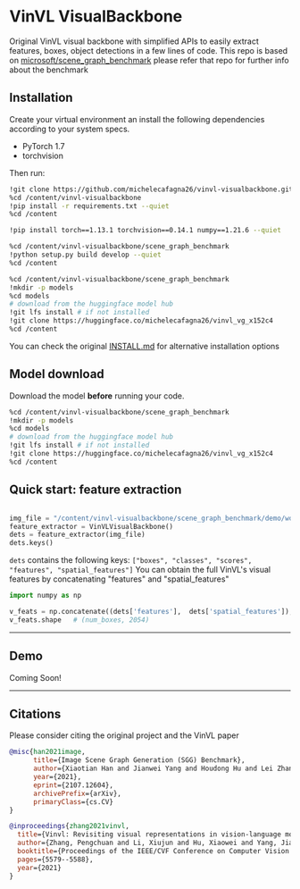 # VinVL VisualBackbone

Original VinVL visual backbone with simplified APIs to easily extract features, boxes, object detections in a few lines of code.
This repo is based on [microsoft/scene_graph_benchmark](https://github.com/microsoft/scene_graph_benchmark) please refer that repo for further info about the benchmark

## Installation

Create your virtual environment an install the following dependencies according to your system specs.
- PyTorch 1.7
- torchvision

Then run:
```bash
!git clone https://github.com/michelecafagna26/vinvl-visualbackbone.git
%cd /content/vinvl-visualbackbone
!pip install -r requirements.txt --quiet
%cd /content
```

```bash
!pip install torch==1.13.1 torchvision==0.14.1 numpy==1.21.6 --quiet
```

```bash
%cd /content/vinvl-visualbackbone/scene_graph_benchmark
!python setup.py build develop --quiet
%cd /content
```

```bash
%cd /content/vinvl-visualbackbone/scene_graph_benchmark
!mkdir -p models
%cd models
# download from the huggingface model hub
!git lfs install # if not installed
!git clone https://huggingface.co/michelecafagna26/vinvl_vg_x152c4
%cd /content
```



You can check the original [INSTALL.md](INSTALL.md) for alternative installation options

## Model download

Download the model **before** running your code.

```bash
%cd /content/vinvl-visualbackbone/scene_graph_benchmark
!mkdir -p models
%cd models
# download from the huggingface model hub
!git lfs install # if not installed
!git clone https://huggingface.co/michelecafagna26/vinvl_vg_x152c4
%cd /content
```
<!-- ## Alternative Model download (links might be broken )**(deprecated)**

If not present, the model is automatically downloaded. However, *it can take a while, so it's advised to manually download it **before** running your code*
```bash

mkdir -p scene_graph_benchmark/models/vinvl_vg_x152c4
cd scene_graph_benchmark/models/vinvl_vg_x152c4

# download the model
wget https://penzhanwu2.blob.core.windows.net/sgg/sgg_benchmark/vinvl_model_zoo/vinvl_vg_x152c4.pth

# downlaod the labelmap
wget https://penzhanwu2.blob.core.windows.net/sgg/sgg_benchmark/vinvl_model_zoo/VG-SGG-dicts-vgoi6-clipped.json
```
-->

## Quick start: feature extraction

```python

img_file = "/content/vinvl-visualbackbone/scene_graph_benchmark/demo/woman_fish.jpg"
feature_extractor = VinVLVisualBackbone()
dets = feature_extractor(img_file)
dets.keys()
```
`dets` contains the following keys: ```["boxes", "classes", "scores", "features", "spatial_features"]```
You can obtain the full VinVL's visual features by concatenating "features" and "spatial_features"

```python
import numpy as np

v_feats = np.concatenate((dets['features'],  dets['spatial_features']), axis=1)
v_feats.shape   # (num_boxes, 2054)
```
----
## Demo
Coming Soon!

----
## Citations
Please consider citing the original project and the VinVL paper
```BibTeX
@misc{han2021image,
      title={Image Scene Graph Generation (SGG) Benchmark}, 
      author={Xiaotian Han and Jianwei Yang and Houdong Hu and Lei Zhang and Jianfeng Gao and Pengchuan Zhang},
      year={2021},
      eprint={2107.12604},
      archivePrefix={arXiv},
      primaryClass={cs.CV}
}

@inproceedings{zhang2021vinvl,
  title={Vinvl: Revisiting visual representations in vision-language models},
  author={Zhang, Pengchuan and Li, Xiujun and Hu, Xiaowei and Yang, Jianwei and Zhang, Lei and Wang, Lijuan and Choi, Yejin and Gao, Jianfeng},
  booktitle={Proceedings of the IEEE/CVF Conference on Computer Vision and Pattern Recognition},
  pages={5579--5588},
  year={2021}
}
```
